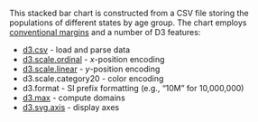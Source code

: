This stacked bar chart is constructed from a CSV file storing the populations of different states by age group. The chart employs [conventional margins](http://bl.ocks.org/3019563) and a number of D3 features:

* [d3.csv](https://github.com/mbostock/d3/wiki/CSV) - load and parse data
* [d3.scale.ordinal](https://github.com/mbostock/d3/wiki/Ordinal-Scales) - *x*-position encoding
* [d3.scale.linear](https://github.com/mbostock/d3/wiki/Quantitative-Scales) - *y*-position encoding
* d3.scale.category20 - color encoding
* d3.format - SI prefix formatting (e.g., “10M” for 10,000,000)
* [d3.max](https://github.com/mbostock/d3/wiki/Arrays#wiki-d3_max) - compute domains
* [d3.svg.axis](https://github.com/mbostock/d3/wiki/SVG-Axes) - display axes

